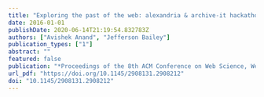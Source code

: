 ```yaml
---
title: "Exploring the past of the web: alexandria & archive-it hackathon"
date: 2016-01-01
publishDate: 2020-06-14T21:19:54.832783Z
authors: ["Avishek Anand", "Jefferson Bailey"]
publication_types: ["1"]
abstract: ""
featured: false
publication: "*Proceedings of the 8th ACM Conference on Web Science, WebSci 2016, Hannover, Germany, May 22-25, 2016*"
url_pdf: "https://doi.org/10.1145/2908131.2908212"
doi: "10.1145/2908131.2908212"
---
```


